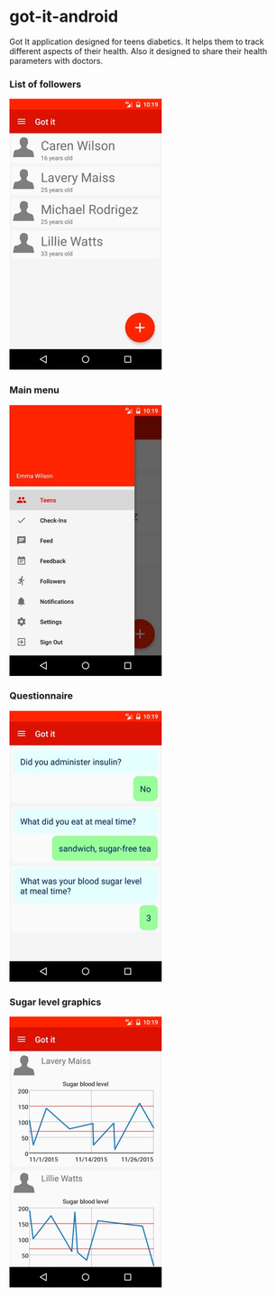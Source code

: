 # got-it-android

Got It application designed for teens diabetics. It helps them to track different aspects of their health. Also it designed to share their health parameters with doctors.

### List of followers

![Alt text](/screenshots/follower_list.jpg?raw=true "List of followers")

### Main menu

![Alt text](/screenshots/main_menu.jpg?raw=true "Main menu")

### Questionnaire

![Alt text](/screenshots/questionnaire.jpg?raw=true "Questionnaire")

### Sugar level graphics

![Alt text](/screenshots/sugar_level.jpg?raw=true "Sugar level graphics")